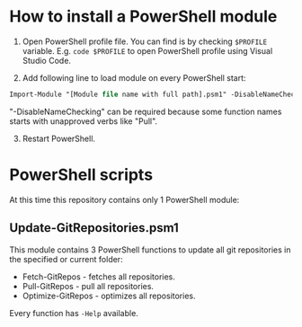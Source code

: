 # How to install a PowerShell module

1. Open PowerShell profile file. You can find is by checking ```$PROFILE``` variable. E.g. ```code $PROFILE``` to open PowerShell profile using Visual Studio Code.

2. Add following line to load module on every PowerShell start:
```ps
Import-Module "[Module file name with full path].psm1" -DisableNameChecking
``` 
"-DisableNameChecking" can be required because some function names starts with unapproved verbs like "Pull".

3. Restart PowerShell.

# PowerShell scripts

At this time this repository contains only 1 PowerShell module:

## Update-GitRepositories.psm1
This module contains 3 PowerShell functions to update all git repositories in the specified or current folder:
* Fetch-GitRepos - fetches all repositories.
* Pull-GitRepos - pull all repositories.
* Optimize-GitRepos - optimizes all repositories.

Every function has ```-Help``` available.